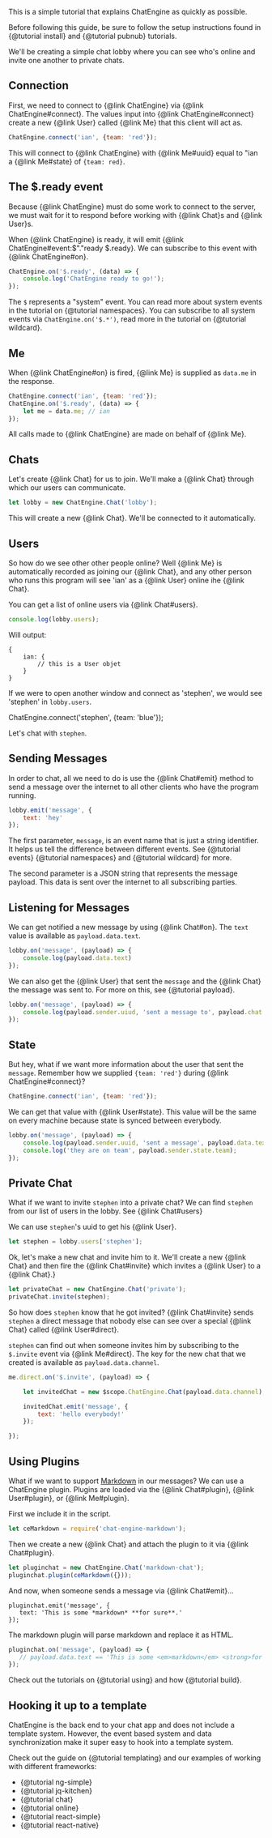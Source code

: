 This is a simple tutorial that explains ChatEngine as quickly as possible.

Before following this guide, be sure to follow the setup instructions found in {@tutorial install} and {@tutorial pubnub} tutorials.

We'll be creating a simple chat lobby where you can see who's online and invite one another to private chats.

## Connection

First, we need to connect to {@link ChatEngine} via {@link ChatEngine#connect}.
The values input into {@link ChatEngine#connect} create a new {@link User} called
{@link Me} that this client will act as.

```js
ChatEngine.connect('ian', {team: 'red'});
```

This will connect to {@link ChatEngine} with {@link Me#uuid} equal to "ian a {@link Me#state} of ```{team: red}```.

## The $.ready event

Because {@link ChatEngine} must do some work to connect to the server, we must wait for it to respond before
working with {@link Chat}s and {@link User}s.

When {@link ChatEngine} is ready, it will emit {@link ChatEngine#event:$"."ready $.ready}. We can subscribe to this event with {@link ChatEngine#on}.

```js
ChatEngine.on('$.ready', (data) => {
    console.log('ChatEngine ready to go!');
});
```

The ```$``` represents a "system" event. You can read more about system events in the tutorial on {@tutorial namespaces}. You can subscribe to all system events via ```ChatEngine.on('$.*')```, read more in the tutorial on {@tutorial wildcard}.

## Me

When {@link ChatEngine#on} is fired, {@link Me} is supplied as ```data.me``` in the response.

```js
ChatEngine.connect('ian', {team: 'red'});
ChatEngine.on('$.ready', (data) => {
    let me = data.me; // ian
});
```

All calls made to {@link ChatEngine} are made on behalf of {@link Me}.

## Chats

Let's create {@link Chat} for us to join. We'll make a {@link Chat} through
which our users can communicate.

```js
let lobby = new ChatEngine.Chat('lobby');
```

This will create a new {@link Chat}. We'll be connected to it automatically.

## Users

So how do we see other other people online? Well {@link Me} is automatically
recorded as joining our {@link Chat}, and any other person who runs this program
will see 'ian' as a {@link User} online ihe {@link Chat}.

You can get a list of online users via {@link Chat#users}.

```js
console.log(lobby.users);
```

Will output:

```
{
    ian: {
        // this is a User objet
    }
}
```

If we were to open another window and connect as 'stephen', we would see
'stephen' in ```lobby.users```.

ChatEngine.connect('stephen', {team: 'blue'});

Let's chat with ```stephen```.

## Sending Messages

In order to chat, all we need to do is use the {@link Chat#emit} method to
send a message over the internet to all other clients who have the program running.

```js
lobby.emit('message', {
    text: 'hey'
});
```

The first parameter, ```message```, is an event name that is just a string identifier. It helps us
tell the difference between different events. See {@tutorial events} {@tutorial namespaces} and {@tutorial wildcard} for more.

The second parameter is a JSON string that represents the message payload. This data
is sent over the internet to all subscribing parties.

## Listening for Messages

We can get notified a new message by using {@link Chat#on}. The ```text``` value
is available as ```payload.data.text```.

```js
lobby.on('message', (payload) => {
    console.log(payload.data.text)
});
```

We can also get the {@link User} that sent the ```message``` and the {@link Chat} the
message was sent to. For more on this, see {@tutorial payload}.

```js
lobby.on('message', (payload) => {
    console.log(payload.sender.uiud, 'sent a message to', payload.chat.channel, 'with value', payload.data);
});
```

## State

But hey, what if we want more information about the user that sent the ```message```. Remember how we supplied
```{team: 'red'}``` during {@link ChatEngine#connect}?

```js
ChatEngine.connect('ian', {team: 'red'});
```

We can get that value with {@link User#state}. This value will be the same
on every machine because state is synced between everybody.

```js
lobby.on('message', (payload) => {
    console.log(payload.sender.uuid, 'sent a message', payload.data.text);
    console.log('they are on team', payload.sender.state.team);
});
```

## Private Chat

What if we want to invite ```stephen``` into a private chat? We can find
```stephen``` from our list of users in the lobby. See {@link Chat#users}

We can use ```stephen```'s uuid to get his {@link User}.

```js
let stephen = lobby.users['stephen'];
```

Ok, let's make a new chat and invite him to it. We'll create a new {@link Chat}
and then fire the {@link Chat#invite} which invites a {@link User} to a {@link Chat}.}

```js
let privateChat = new ChatEngine.Chat('private');
privateChat.invite(stephen);
```

So how does ```stephen``` know that he got invited? {@link Chat#invite} sends
```stephen``` a direct message that nobody else can see over a special {@link Chat}
called {@link User#direct}.

```stephen``` can find out when someone invites him by subscribing to the ```$.invite``` event
via {@link Me#direct}. The key for the new chat that we created is available as ```payload.data.channel```.

```js
me.direct.on('$.invite', (payload) => {

    let invitedChat = new $scope.ChatEngine.Chat(payload.data.channel);

    invitedChat.emit('message', {
        text: 'hello everybody!'
    });

});
```

## Using Plugins

What if we want to support [Markdown](https://en.wikipedia.org/wiki/Markdown) in our messages? We can use a ChatEngine plugin. Plugins are loaded via the {@link Chat#plugin}, {@link User#plugin}, or {@link Me#plugin}.

First we include it in the script.

```js
let ceMarkdown = require('chat-engine-markdown');
```

Then we create a new {@link Chat} and attach the plugin to it via {@link Chat#plugin}.

```js
let pluginchat = new ChatEngine.Chat('markdown-chat');
pluginchat.plugin(ceMarkdown({}));
```

And now, when someone sends a message via {@link Chat#emit}...

```
pluginchat.emit('message', {
   text: 'This is some *markdown* **for sure**.'
});
```

The markdown plugin will parse markdown and replace it as HTML.

```js
pluginchat.on('message', (payload) => {
   // payload.data.text == 'This is some <em>markdown</em> <strong>for sure</strong>.'
});
```

Check out the tutorials on {@tutorial using} and how {@tutorial build}.

## Hooking it up to a template

ChatEngine is the back end to your chat app and does not include a template system. However, the
event based system and data synchronization make it super easy to hook into
a template system.

Check out the guide on {@tutorial templating} and our examples of working with different frameworks:

* {@tutorial ng-simple}
* {@tutorial jq-kitchen}
* {@tutorial chat}
* {@tutorial online}
* {@tutorial react-simple}
* {@tutorial react-native}
